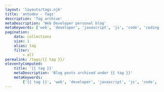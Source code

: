 ```yaml
---
layout: 'layouts/tags.njk'
title: 'antodev - Tags'
description: 'Tag archive'
metaDescription: 'Web Developer personal blog'
metaKeywords: ['web', 'developer', 'javascript', 'js', 'code', 'coding']
pagination:
    data: collections
    size: 1
    alias: tag
    filter:
        - all
permalink: /tags/{{ tag }}/
eleventyComputed:
    title: '{{ tag }}'
    metaDescription: 'Blog posts archived under {{ tag }}'
    metaKeywords:
        ['{{ tag }}', 'web', 'developer', 'javascript', 'js', 'code', 'coding']
---
```

